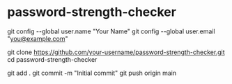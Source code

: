 # password-strength-checker
git config --global user.name "Your Name"
git config --global user.email "you@example.com"

git clone https://github.com/your-username/password-strength-checker.git
cd password-strength-checker

git add .
git commit -m "Initial commit"
git push origin main
